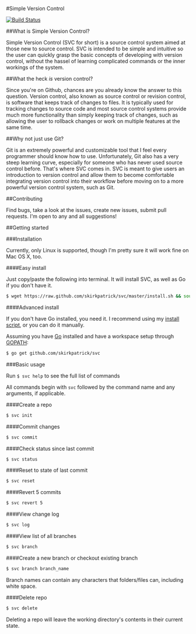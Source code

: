 #Simple Version Control

[![Build Status](https://travis-ci.org/skirkpatrick/svc.png)](https://travis-ci.org/skirkpatrick/svc)

##What is Simple Version Control?

Simple Version Control (SVC for short) is a source control system aimed at those new to source control. SVC is intended to be simple and intuitive so the user can quickly grasp the basic concepts of developing with version control, without the hassel of learning complicated commands or the inner workings of the system.

##What the heck *is* version control?

Since you're on Github, chances are you already know the answer to this question. Version control, also known as source control or revision control, is software that keeps track of changes to files. It is typically used for tracking changes to source code and most source control systems provide much more functionality than simply keeping track of changes, such as allowing the user to rollback changes or work on multiple features at the same time.

##Why not just use Git?

Git is an extremely powerful and customizable tool that I feel every programmer should know how to use. Unfortunately, Git also has a very steep learning curve, especially for someone who has never used source control before. That's where SVC comes in. SVC is meant to give users an introduction to version control and allow them to become comfortable integrating version control into their workflow before moving on to a more powerful version control system, such as Git.

##Contributing

Find bugs, take a look at the issues, create new issues, submit pull requests. I'm open to any and all suggestions!

##Getting started

###Installation

Currently, only Linux is supported, though I'm pretty sure it will work fine on Mac OS X, too.

####Easy install

Just copy/paste the following into terminal. It will install SVC, as well as Go if you don't have it.

```sh
$ wget https://raw.github.com/skirkpatrick/svc/master/install.sh && source install.sh && rm install.sh
```

####Advanced install

If you don't have Go installed, you need it. I recommend using my [install script](https://github.com/skirkpatrick/GetGo), or you can do it manually.

Assuming you have [Go](http://golang.org/doc/install) installed and have a workspace setup through [GOPATH](http://golang.org/doc/code.html):

```sh
$ go get github.com/skirkpatrick/svc
```


###Basic usage

Run `$ svc help` to see the full list of commands

All commands begin with `svc` followed by the command name and any arguments, if applicable.

####Create a repo

```sh
$ svc init
```

####Commit changes

```sh
$ svc commit
```

####Check status since last commit

```sh
$ svc status
```

####Reset to state of last commit

```sh
$ svc reset
```

####Revert 5 commits

```sh
$ svc revert 5
```

####View change log

```sh
$ svc log
```

####View list of all branches

```sh
$ svc branch
```

####Create a new branch or checkout existing branch

```sh
$ svc branch branch_name
```

Branch names can contain any characters that folders/files can, including white space.

####Delete repo

```sh
$ svc delete
```

Deleting a repo will leave the working directory's contents in their current state.
